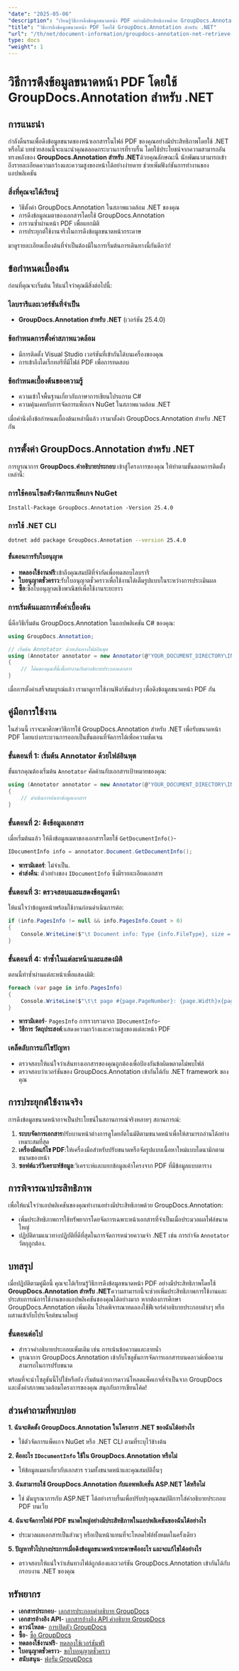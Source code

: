 ```yaml
---
"date": "2025-05-06"
"description": "เรียนรู้วิธีการดึงข้อมูลขนาดหน้า PDF อย่างมีประสิทธิภาพด้วย GroupDocs.Annotation สำหรับ .NET ปฏิบัติตามคู่มือนี้เพื่อปรับปรุงแอปพลิเคชันการจัดการเอกสารของคุณ"
"title": "วิธีการดึงข้อมูลขนาดหน้า PDF โดยใช้ GroupDocs.Annotation สำหรับ .NET"
"url": "/th/net/document-information/groupdocs-annotation-net-retrieve-pdf-page-dimensions/"
type: docs
"weight": 1
---
```


# วิธีการดึงข้อมูลขนาดหน้า PDF โดยใช้ GroupDocs.Annotation สำหรับ .NET

## การแนะนำ

กำลังดิ้นรนเพื่อดึงข้อมูลขนาดของหน้าเอกสารในไฟล์ PDF ของคุณอย่างมีประสิทธิภาพโดยใช้ .NET หรือไม่ บทช่วยสอนนี้จะแนะนำคุณตลอดกระบวนการที่ราบรื่น โดยใช้ประโยชน์จากความสามารถอันทรงพลังของ **GroupDocs.Annotation สำหรับ .NET**ด้วยคุณลักษณะนี้ นักพัฒนาสามารถเข้าถึงรายละเอียดความกว้างและความสูงของหน้าได้อย่างง่ายดาย ช่วยเพิ่มฟังก์ชันการทำงานของแอปพลิเคชัน

### สิ่งที่คุณจะได้เรียนรู้
- วิธีตั้งค่า GroupDocs.Annotation ในสภาพแวดล้อม .NET ของคุณ
- การดึงข้อมูลเมตาของเอกสารโดยใช้ GroupDocs.Annotation
- การวนซ้ำผ่านหน้า PDF เพื่อแยกมิติ
- การประยุกต์ใช้งานจริงในการดึงข้อมูลขนาดหน้ากระดาษ

มาดูรายละเอียดเบื้องต้นที่จำเป็นต้องมีในการเริ่มต้นการเดินทางนี้กันดีกว่า!

## ข้อกำหนดเบื้องต้น

ก่อนที่คุณจะเริ่มต้น ให้แน่ใจว่าคุณมีสิ่งต่อไปนี้:

### ไลบรารีและเวอร์ชันที่จำเป็น
- **GroupDocs.Annotation สำหรับ .NET** (เวอร์ชัน 25.4.0)

### ข้อกำหนดการตั้งค่าสภาพแวดล้อม
- มีการติดตั้ง Visual Studio เวอร์ชันที่เข้ากันได้บนเครื่องของคุณ
- การเข้าถึงไดเร็กทอรีที่มีไฟล์ PDF เพื่อการทดสอบ

### ข้อกำหนดเบื้องต้นของความรู้
- ความเข้าใจพื้นฐานเกี่ยวกับภาษาการเขียนโปรแกรม C#
- ความคุ้นเคยกับการจัดการแพ็กเกจ NuGet ในสภาพแวดล้อม .NET

เมื่อคำนึงถึงข้อกำหนดเบื้องต้นเหล่านี้แล้ว เรามาตั้งค่า GroupDocs.Annotation สำหรับ .NET กัน

## การตั้งค่า GroupDocs.Annotation สำหรับ .NET

การบูรณาการ **GroupDocs.คำอธิบายประกอบ** เข้าสู่โครงการของคุณ ให้ทำตามขั้นตอนการติดตั้งเหล่านี้:

### การใช้คอนโซลตัวจัดการแพ็คเกจ NuGet
```shell
Install-Package GroupDocs.Annotation -Version 25.4.0
```

### การใช้ .NET CLI
```bash
dotnet add package GroupDocs.Annotation --version 25.4.0
```

#### ขั้นตอนการรับใบอนุญาต
- **ทดลองใช้งานฟรี**:เข้าถึงคุณสมบัติที่จำกัดเพื่อทดสอบไลบรารี
- **ใบอนุญาตชั่วคราว**:รับใบอนุญาตชั่วคราวเพื่อใช้งานได้เต็มรูปแบบในระหว่างการประเมินผล
- **ซื้อ**:ซื้อใบอนุญาตเชิงพาณิชย์เพื่อใช้งานระยะยาว

### การเริ่มต้นและการตั้งค่าเบื้องต้น

นี่คือวิธีเริ่มต้น GroupDocs.Annotation ในแอปพลิเคชัน C# ของคุณ:

```csharp
using GroupDocs.Annotation;

// เริ่มต้น Annotator ด้วยเส้นทางไฟล์อินพุต
using (Annotator annotator = new Annotator(@"YOUR_DOCUMENT_DIRECTORY\INPUT_PDF"))
{
    // โค้ดของคุณที่นี่เพื่อทำงานกับคำอธิบายประกอบเอกสาร
}
```

เมื่อการตั้งค่าเสร็จสมบูรณ์แล้ว เรามาดูการใช้งานฟังก์ชันต่างๆ เพื่อดึงข้อมูลขนาดหน้า PDF กัน

## คู่มือการใช้งาน

ในส่วนนี้ เราจะมาศึกษาวิธีการใช้ GroupDocs.Annotation สำหรับ .NET เพื่อรับขนาดหน้า PDF โดยแบ่งกระบวนการออกเป็นขั้นตอนที่จัดการได้เพื่อความชัดเจน

### ขั้นตอนที่ 1: เริ่มต้น Annotator ด้วยไฟล์อินพุต

ขั้นแรกคุณต้องเริ่มต้น `Annotator` คัดค้านกับเอกสารเป้าหมายของคุณ:

```csharp
using (Annotator annotator = new Annotator(@"YOUR_DOCUMENT_DIRECTORY\INPUT_PDF"))
{
    // ดำเนินการค้นหาข้อมูลเอกสาร
}
```

### ขั้นตอนที่ 2: ดึงข้อมูลเอกสาร

เมื่อเริ่มต้นแล้ว ให้ดึงข้อมูลเมตาของเอกสารโดยใช้ `GetDocumentInfo()`-

```csharp
IDocumentInfo info = annotator.Document.GetDocumentInfo();
```

- **พารามิเตอร์**: ไม่จำเป็น.
- **ค่าส่งคืน**: ตัวอย่างของ `IDocumentInfo` ซึ่งมีรายละเอียดเอกสาร

### ขั้นตอนที่ 3: ตรวจสอบและแสดงข้อมูลหน้า

ให้แน่ใจว่าข้อมูลหน้าพร้อมใช้งานก่อนดำเนินการต่อ:

```csharp
if (info.PagesInfo != null && info.PagesInfo.Count > 0)
{
    Console.WriteLine($"\t Document info: Type {info.FileType}, size = {info.Size}, pages = {info.PageCount}");
}
```

### ขั้นตอนที่ 4: ทำซ้ำในแต่ละหน้าและแสดงมิติ

ตอนนี้ทำซ้ำผ่านแต่ละหน้าเพื่อแสดงมิติ:

```csharp
foreach (var page in info.PagesInfo)
{
    Console.WriteLine($"\t\t page #{page.PageNumber}: {page.Width}x{page.Height}");
}
```

- **พารามิเตอร์**- `PagesInfo` การรวบรวมจาก `IDocumentInfo`-
- **วิธีการ วัตถุประสงค์**:แสดงความกว้างและความสูงของแต่ละหน้า PDF

### เคล็ดลับการแก้ไขปัญหา
- ตรวจสอบให้แน่ใจว่าเส้นทางเอกสารของคุณถูกต้องเพื่อป้องกันข้อผิดพลาดไม่พบไฟล์
- ตรวจสอบว่าเวอร์ชันของ GroupDocs.Annotation เข้ากันได้กับ .NET framework ของคุณ

## การประยุกต์ใช้งานจริง

การดึงข้อมูลขนาดหน้าอาจเป็นประโยชน์ในสถานการณ์จริงหลายๆ สถานการณ์:

1. **ระบบจัดการเอกสาร**ปรับบานหน้าต่างการดูโดยอัตโนมัติตามขนาดหน้าเพื่อให้สามารถอ่านได้อย่างเหมาะสมที่สุด
2. **เครื่องมือแก้ไข PDF**:ให้เครื่องมือสำหรับปรับขนาดหรือจัดรูปแบบเนื้อหาใหม่แบบไดนามิกตามขนาดของหน้า
3. **ซอฟต์แวร์วิเคราะห์ข้อมูล**:วิเคราะห์และแยกข้อมูลเค้าโครงจาก PDF ที่มีข้อมูลแบบตาราง

## การพิจารณาประสิทธิภาพ

เพื่อให้แน่ใจว่าแอปพลิเคชันของคุณทำงานอย่างมีประสิทธิภาพด้วย GroupDocs.Annotation:

- เพิ่มประสิทธิภาพการใช้ทรัพยากรโดยจัดการเฉพาะหน้าเอกสารที่จำเป็นเมื่อประมวลผลไฟล์ขนาดใหญ่
- ปฏิบัติตามแนวทางปฏิบัติที่ดีที่สุดในการจัดการหน่วยความจำ .NET เช่น การกำจัด `Annotator` วัตถุถูกต้อง.

## บทสรุป

เมื่อปฏิบัติตามคู่มือนี้ คุณจะได้เรียนรู้วิธีการดึงข้อมูลขนาดหน้า PDF อย่างมีประสิทธิภาพโดยใช้ **GroupDocs.Annotation สำหรับ .NET**ความสามารถนี้จะช่วยเพิ่มประสิทธิภาพการใช้งานและประสบการณ์การใช้งานของแอปพลิเคชันของคุณได้อย่างมาก หากต้องการศึกษา GroupDocs.Annotation เพิ่มเติม โปรดพิจารณาทดลองใช้ฟีเจอร์คำอธิบายประกอบต่างๆ หรือผสานเข้ากับโปรเจ็กต์ขนาดใหญ่

### ขั้นตอนต่อไป
- สำรวจคำอธิบายประกอบเพิ่มเติม เช่น การเน้นข้อความและลายน้ำ
- บูรณาการ GroupDocs.Annotation เข้ากับโซลูชันการจัดการเอกสารบนคลาวด์เพื่อความสามารถในการปรับขนาด

พร้อมที่จะนำโซลูชันนี้ไปใช้หรือยัง เริ่มต้นด้วยการดาวน์โหลดแพ็คเกจที่จำเป็นจาก GroupDocs และตั้งค่าสภาพแวดล้อมโครงการของคุณ สนุกกับการเขียนโค้ด!

## ส่วนคำถามที่พบบ่อย

**1. ฉันจะติดตั้ง GroupDocs.Annotation ในโครงการ .NET ของฉันได้อย่างไร**
   - ใช้ตัวจัดการแพ็คเกจ NuGet หรือ .NET CLI ตามที่ระบุไว้ข้างต้น

**2. คืออะไร `IDocumentInfo` ใช้ใน GroupDocs.Annotation หรือไม่**
   - ให้ข้อมูลเมตาเกี่ยวกับเอกสาร รวมทั้งขนาดหน้าและคุณสมบัติอื่นๆ

**3. ฉันสามารถใช้ GroupDocs.Annotation กับแอพพลิเคชั่น ASP.NET ได้หรือไม่**
   - ใช่ มันบูรณาการกับ ASP.NET ได้อย่างราบรื่นเพื่อปรับปรุงคุณสมบัติการใส่คำอธิบายประกอบ PDF บนเว็บ

**4. ฉันจะจัดการไฟล์ PDF ขนาดใหญ่อย่างมีประสิทธิภาพในแอปพลิเคชันของฉันได้อย่างไร**
   - ประมวลผลเอกสารเป็นส่วนๆ หรือเป็นหน้าแทนที่จะโหลดไฟล์ทั้งหมดในครั้งเดียว

**5. ปัญหาทั่วไปบางประการเมื่อดึงข้อมูลขนาดหน้ากระดาษคืออะไร และจะแก้ไขได้อย่างไร**
   - ตรวจสอบให้แน่ใจว่าเส้นทางไฟล์ถูกต้องและเวอร์ชัน GroupDocs.Annotation เข้ากันได้กับกรอบงาน .NET ของคุณ

## ทรัพยากร
- **เอกสารประกอบ**- [เอกสารประกอบคำอธิบาย GroupDocs](https://docs.groupdocs.com/annotation/net/)
- **เอกสารอ้างอิง API**- [เอกสารอ้างอิง API คำอธิบาย GroupDocs](https://reference.groupdocs.com/annotation/net/)
- **ดาวน์โหลด**- [การเปิดตัว GroupDocs](https://releases.groupdocs.com/annotation/net/)
- **ซื้อ**- [ซื้อ GroupDocs](https://purchase.groupdocs.com/buy)
- **ทดลองใช้งานฟรี**- [ทดลองใช้เวอร์ชันฟรี](https://releases.groupdocs.com/annotation/net/)
- **ใบอนุญาตชั่วคราว**- [ขอใบอนุญาตชั่วคราว](https://purchase.groupdocs.com/temporary-license/)
- **สนับสนุน**- [ฟอรั่ม GroupDocs](https://forum.groupdocs.com/c/annotation/)